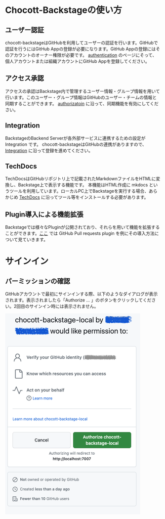 # Chocott-Backstageの使い方

## ユーザー認証

chocott-backstageはGitHubを利用してユーザーの認証を行います。GitHubで認証を行うにはGitHub Appの登録が必要になります。GitHub Appの登録にはそのアカウントのオーナー権限が必要です。
[authentication](./authentication/index.md) のページにそって、個人アカウントまたは組織アカウントにGitHub Appを登録してください。

## アクセス承認

アクセスの承認はBackstage内で管理するユーザー情報・グループ情報を用いて行います。このユーザー・グループ情報はGitHubのユーザー・チームの情報と同期することができます。
[authorizatoin](./authorization/index.md) に沿って、同期機能を有効にしてください。

## Integration

BackstageのBackend Serverが各外部サービスに連携するための設定が Integration です。
chocott-backstageはGitHubの連携がありますので、[Integration](./integration/index.md) に沿って登録を進めてください。

## TechDocs

TechDocsはGitHubリポジトリ上で記載されたMarkdownファイルをHTMLに変換し、Backstage上で表示する機能です。
本機能はHTML作成に mkdocs というツールを利用しています。ローカルPC上でBackstageを実行する場合、あらかじめ [TechDocs](./techdocs/index.md) に沿ってツール等をインストールする必要があります。

## Plugin導入による機能拡張

Backstageでは様々なPluginが公開されており、それらを用いて機能を拡張することができます。[ここ](./plugins/index.md) では GitHub Pull requests plugin を例にその導入方法について見ていきます。

# サインイン

## パーミッションの確認

GitHubアカウントで最初にサインインする際、以下のようなダイアログが表示されます。表示されましたら「Authorize ... 」のボタンをクリックしてください。2回目のサインイン時には表示されません。

![signin approve permission](./signin-approve-permission.png)